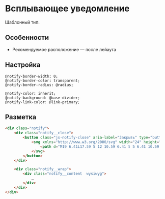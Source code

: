 # Всплывающее уведомление

Шаблонный тип.

## Особенности

* Рекомендуемое расположение — после лейаута

## Настройка

```less
@notify-border-width: 0;
@notify-border-color: transparent;
@notify-border-radius: @radius;

@notify-color: inherit;
@notify-background: @base-divider;
@notify-link-color: @link-primary;
```

## Разметка

```html
<div class="notify">
	<div class="notify__close">
		<button class="js-notify-close" aria-label="Закрыть" type="button">
			<svg xmlns="http://www.w3.org/2000/svg" width="24" height="24" viewBox="0 0 24 24">
				<path d="M19 6.41L17.59 5 12 10.59 6.41 5 5 6.41 10.59 12 5 17.59 6.41 19 12 13.41 17.59 19 19 17.59 13.41 12z"/>
			</svg>
		</button>
	</div>

	<div class="notify__wrap">
		<div class="notify__content  wysiwyg">
			…
		</div>
	</div>
</div>
```
